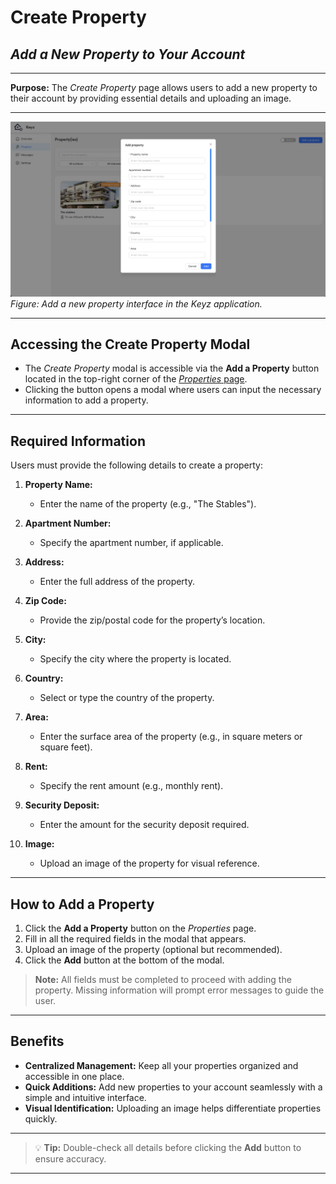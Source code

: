 # Create Property

## *Add a New Property to Your Account*

---

**Purpose:**
The *Create Property* page allows users to add a new property to their account by providing essential details and uploading an image.

---

![Keyz Properties Page](../../Images/createProperty.png)
*Figure: Add a new property interface in the Keyz application.*

---

## **Accessing the Create Property Modal**

* The *Create Property* modal is accessible via the **Add a Property** button located in the top-right corner of the [*Properties* page](./ListProperties.md).
* Clicking the button opens a modal where users can input the necessary information to add a property.

---

## **Required Information**

Users must provide the following details to create a property:

1. **Property Name:**

   * Enter the name of the property (e.g., "The Stables").
2. **Apartment Number:**

   * Specify the apartment number, if applicable.
3. **Address:**

   * Enter the full address of the property.
4. **Zip Code:**

   * Provide the zip/postal code for the property’s location.
5. **City:**

   * Specify the city where the property is located.
6. **Country:**

   * Select or type the country of the property.
7. **Area:**

   * Enter the surface area of the property (e.g., in square meters or square feet).
8. **Rent:**

   * Specify the rent amount (e.g., monthly rent).
9. **Security Deposit:**

   * Enter the amount for the security deposit required.
10. **Image:**

    * Upload an image of the property for visual reference.

---

## **How to Add a Property**

1. Click the **Add a Property** button on the *Properties* page.
2. Fill in all the required fields in the modal that appears.
3. Upload an image of the property (optional but recommended).
4. Click the **Add** button at the bottom of the modal.

> **Note:** All fields must be completed to proceed with adding the property. Missing information will prompt error messages to guide the user.

---

## **Benefits**

* **Centralized Management:** Keep all your properties organized and accessible in one place.
* **Quick Additions:** Add new properties to your account seamlessly with a simple and intuitive interface.
* **Visual Identification:** Uploading an image helps differentiate properties quickly.

---

> 💡 **Tip:**
> Double-check all details before clicking the **Add** button to ensure accuracy.

---
